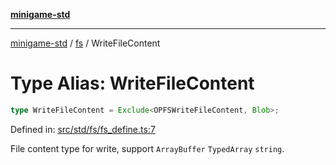 [**minigame-std**](../../../README.md)

***

[minigame-std](../../../README.md) / [fs](../README.md) / WriteFileContent

# Type Alias: WriteFileContent

```ts
type WriteFileContent = Exclude<OPFSWriteFileContent, Blob>;
```

Defined in: [src/std/fs/fs\_define.ts:7](https://github.com/JiangJie/minigame-std/blob/fdb22241c47c2e98329a4c62befde728957e03ee/src/std/fs/fs_define.ts#L7)

File content type for write, support `ArrayBuffer` `TypedArray` `string`.
